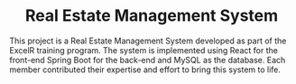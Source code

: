 <h1 align="center" id="title">Real Estate Management System</h1>

<p id="description">This project is a Real Estate Management System developed as part of the ExcelR training program. The system is implemented using React for the front-end Spring Boot for the back-end and MySQL as the database. Each member contributed their expertise and effort to bring this system to life.</p>

